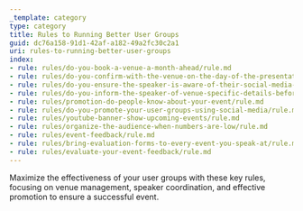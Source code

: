 ```yaml
---
_template: category
type: category
title: Rules to Running Better User Groups
guid: dc76a158-91d1-42af-a182-49a2fc30c2a1
uri: rules-to-running-better-user-groups
index:
- rule: rules/do-you-book-a-venue-a-month-ahead/rule.md
- rule: rules/do-you-confirm-with-the-venue-on-the-day-of-the-presentation-or-the-day-before-if-its-a-morning-presentation/rule.md
- rule: rules/do-you-ensure-the-speaker-is-aware-of-their-social-media-responsibilities/rule.md
- rule: rules/do-you-inform-the-speaker-of-venue-specific-details-before-the-presentation/rule.md
- rule: rules/promotion-do-people-know-about-your-event/rule.md
- rule: rules/do-you-promote-your-user-groups-using-social-media/rule.md
- rule: rules/youtube-banner-show-upcoming-events/rule.md
- rule: rules/organize-the-audience-when-numbers-are-low/rule.md
- rule: rules/event-feedback/rule.md
- rule: rules/bring-evaluation-forms-to-every-event-you-speak-at/rule.md
- rule: rules/evaluate-your-event-feedback/rule.md
---
```


Maximize the effectiveness of your user groups with these key rules, focusing on venue management, speaker coordination, and effective promotion to ensure a successful event.

